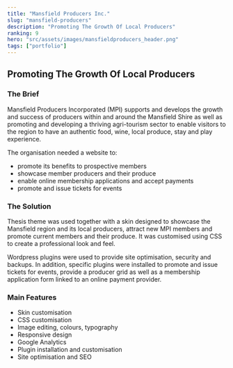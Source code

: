 ```yaml
---
title: "Mansfield Producers Inc."
slug: "mansfield-producers"
description: "Promoting The Growth Of Local Producers"
ranking: 9
hero: "src/assets/images/mansfieldproducers_header.png"
tags: ["portfolio"]
---
```


## Promoting The Growth Of Local Producers

### The Brief

Mansfield Producers Incorporated (MPI) supports and develops the growth and success of producers within and around the Mansfield Shire as well as promoting and developing a thriving agri-tourism sector to enable visitors to the region to have an authentic food, wine, local produce, stay and play experience.

The organisation needed a website to:

- promote its benefits to prospective members
- showcase member producers and their produce
- enable online membership applications and accept payments
- promote and issue tickets for events

### The Solution

Thesis theme was used together with a skin designed to showcase the Mansfield region and its local producers, attract new MPI members and promote current members and their produce. It was customised using CSS to create a professional look and feel.

Wordpress plugins were used to provide site optimisation, security and backups. In addition, specific plugins were installed to promote and issue tickets for events, provide a producer grid as well as a membership application form linked to an online payment provider.

### Main Features

- Skin customisation
- CSS customisation
- Image editing, colours, typography
- Responsive design
- Google Analytics
- Plugin installation and customisation
- Site optimisation and SEO
